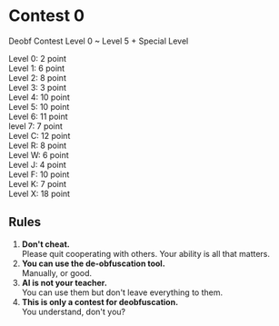 # Contest 0
Deobf Contest Level 0 ~ Level 5 + Special Level

Level 0: 2 point  
Level 1: 6 point  
Level 2: 8 point  
Level 3: 3 point  
Level 4: 10 point  
Level 5: 10 point  
Level 6: 11 point  
level 7: 7 point  
Level C: 12 point  
Level R: 8 point  
Level W: 6 point  
Level J: 4 point  
Level F: 10 point  
Level K: 7 point  
Level X: 18 point

## Rules
1. **Don't cheat.**  
   Please quit cooperating with others. 
   Your ability is all that matters.
2. **You can use the de-obfuscation tool.**  
   Manually, or good.
3. **AI is not your teacher.**  
   You can use them but don't leave everything to them.
4. **This is only a contest for deobfuscation.**  
   You understand, don't you?
